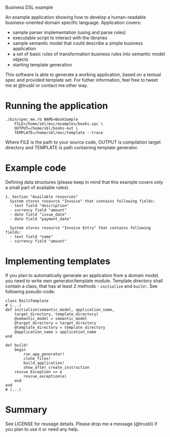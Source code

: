 Business DSL example

An example application showing how to develop a human-readable business-oriented domain specific language. Application covers:
  * sample parser implementation (using and parse rules)
  * executable script to interact with the libraries
  * sample semantic model that could describe a simple business application
  * a set of basic rules of transformation business rules into semantic model objects
  * starting template generation

This software is able to generate a working application, based on a textual spec and provided template set. For futher information, feel free to tweet me at @trusbl or contact me other way.

Running the application
=======================

	./bin/spec_me.rb NAME=BookSample 
	  	FILE=/home/sbl/msc/examples/books.spc \
	 	OUTPUT=/home/sbl/books-out \
	 	TEMPLATE=/home/sbl/msc/template --trace

Where FILE is the path to your source code, OUTPUT is compilation target directory and TEMPLATE is path containing template generator.

Example code 
============

Defining data structures (please keep in mind that this example covers only a small part of available rules).

	1. Section "Available resources"
	  System stores resource "Invoice" that contains following fields:
	  - text field "description"
	  - currency field "amount"
	  - date field "issue_date"
	  - date field "payment_date"

	  System stores resource "Invoice Entry" that contains following fields:
	  - text field "name"
	  - currency field "amount"

Implementing templates	
======================

If you plan to automatically generate an application from a domain model, you need to write own generator/template module. Template directory shall contain a class, that has at least 2 methods - `initialize` and `build!`. See following pseudo-code:

	class RailsTemplate
	# (...)
	def initialize(semantic_model, application_name,
		target_directory, template_directory)
		@semantic_model = semantic_model
		@target_directory = target_directory
		@template_directory = template_directory
		@application_name = application_name
	end

	def build!
		begin
			run_app_generator!
			clone_files!
			build_application!
			show_after_create_instruction
		rescue Exception => e
			rescue_exception(e)
		end
	end
	# (...)


Summary
=======

See LICENSE for reusage details. Please drop me a message (@trusbl) if you plan to use it or need any help.